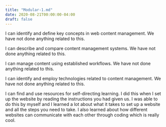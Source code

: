 ```yaml
---
title: "Modular-1.md"
date: 2020-08-21T00:00:00-04:00
draft: false
---
```


I can identify and define key concepts in web content management. We have not done anything related to this.

I can describe and compare content management systems. We have not done anything related to this.

I can manage content using established workflows. We have not done anything related to this.

I can identify and employ technologies related to content management. We have not done anything related to this.

I can find and use resources for self-directing learning. I did this when I set up the website by reading the instructions you had given us. I was able to do this by myself and I learned a lot about what it takes to set up a website and all the steps you need to take. I also learned about how different websites can communicate with each other through coding which is really cool. 
